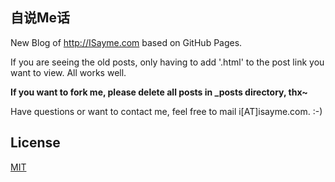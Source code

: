 ## 自说Me话
New Blog of <http://ISayme.com> based on GitHub Pages.

If you are seeing the old posts, only having to add '.html' to the post link you want to view. All works well.

**If you want to fork me, please delete all posts in _posts directory, thx~**

Have questions or want to contact me, feel free to mail i[AT]isayme.com. :-)

## License
[MIT](http://opensource.org/licenses/MIT)
